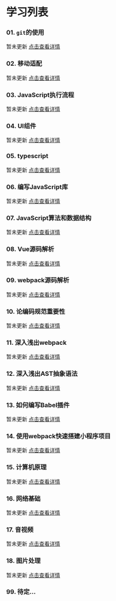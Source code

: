 # 学习列表

### 01. `git`的使用

暂未更新
[点击查看详情](https://github.com/bugszhou)

### 02. 移动适配

暂未更新
[点击查看详情](https://github.com/bugszhou)

### 03. JavaScript执行流程

暂未更新
[点击查看详情](https://github.com/bugszhou)

### 04. UI组件

暂未更新
[点击查看详情](https://github.com/bugszhou)

### 05. typescript

暂未更新
[点击查看详情](https://github.com/bugszhou)

### 06. 编写JavaScript库

暂未更新
[点击查看详情](https://github.com/bugszhou)

### 07. JavaScript算法和数据结构

暂未更新
[点击查看详情](https://github.com/bugszhou)

### 08. Vue源码解析

暂未更新
[点击查看详情](https://github.com/bugszhou)

### 09. webpack源码解析

暂未更新
[点击查看详情](https://github.com/bugszhou)

### 10. 论编码规范重要性

暂未更新
[点击查看详情](https://github.com/bugszhou)

### 11. 深入浅出webpack

暂未更新
[点击查看详情](https://github.com/bugszhou)

### 12. 深入浅出AST抽象语法

暂未更新
[点击查看详情](https://github.com/bugszhou)

### 13. 如何编写Babel插件

暂未更新
[点击查看详情](https://github.com/bugszhou)

### 14. 使用webpack快速搭建小程序项目

暂未更新
[点击查看详情](https://github.com/bugszhou)

### 15. 计算机原理

暂未更新
[点击查看详情](https://github.com/bugszhou)

### 16. 网络基础

暂未更新
[点击查看详情](https://github.com/bugszhou)

### 17. 音视频

暂未更新
[点击查看详情](https://github.com/bugszhou)

### 18. 图片处理

暂未更新
[点击查看详情](https://github.com/bugszhou)

### 99. 待定...